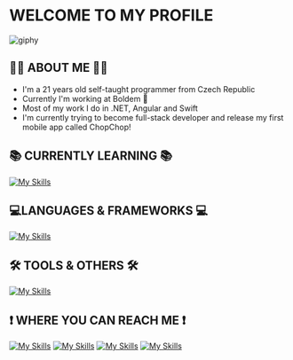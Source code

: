 # WELCOME TO MY PROFILE
![giphy](https://user-images.githubusercontent.com/103818716/228606700-d6719272-57ff-4387-89c6-9ebbd9bf44d9.gif)
## 👨‍💻 ABOUT ME 👨‍💻
- I'm a 21 years old self-taught programmer from Czech Republic
- Currently I'm working at Boldem 💙
- Most of my work I do in .NET, Angular and Swift
- I'm currently trying to become full-stack developer and release my first mobile app called ChopChop!
## 📚 CURRENTLY LEARNING 📚
[![My Skills](https://skillicons.dev/icons?i=swift,apple,postgres,raspberrypi)](https://skillicons.dev)
## 💻LANGUAGES & FRAMEWORKS 💻
<div>

  [![My Skills](https://skillicons.dev/icons?i=cs,angular,ts,html,css,sass,js,py,arduino)](https://skillicons.dev) 
  
</div>

## 🛠 TOOLS & OTHERS 🛠
[![My Skills](https://skillicons.dev/icons?i=dotnet,visualstudio,vscode,rider,webstorm,idea,bootstrap,kubernetes,git,azure,rabbitmq,docker,redis,figma,ps,jenkins,elasticsearch,prometheus,grafana,postman,powershell)](https://skillicons.dev)
## ❗ WHERE YOU CAN REACH ME ❗
  
[![My Skills](https://skillicons.dev/icons?i=discord)](discordapp.com/users/Dr0pyyy#9930)
[![My Skills](https://skillicons.dev/icons?i=instagram)](https://www.instagram.com/adam_koutnyy/)
[![My Skills](https://skillicons.dev/icons?i=twitter)](https://twitter.com/koutny_adam)
[![My Skills](https://skillicons.dev/icons?i=linkedin)](www.linkedin.com/in/adam-koutny-8b6abb278)
